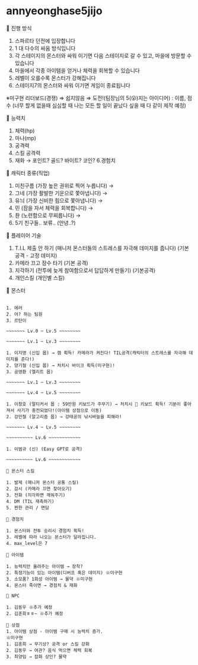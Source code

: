 # annyeonghase5jijo

🚨 진행 방식

1. 스파르타 던전에 입장합니다
2. 1 대 다수의 싸움 방식입니다
3. 각 스테이지의 몬스터와 싸워 이기면 다음 스테이지로 갈 수 있고, 마을에 방문할 수 있습니다
4. 마을에서 각종 아이템을 얻거나 체력을 회복할 수 있습니다
5. 레벨이 오를수록 몬스터가 강해집니다
6. 스테이지7의 몬스터와 싸워 이기면 게임이 종료됩니다


※미구현
리더보드(경쟁) ⇒ 쉽지않음 ⇒ 도전!(팀장님의 5(😮)지는 아이디어) : 이름, 점수 (너무 할게 없을때 심심할 때 나는 모든 할 일이 끝났다 싶을 때 다 같이 제작 예정)

🚨 능력치

1. 체력(hp)
2. 마나(mp)
3. 공격력
4. 스킬 공격력
5. 재화 → 포인트? 골드? 바이트? 코인?
6.경험치

🚨 캐릭터 종류(직업)

1. 미친구름 (가장 높은 권위로 찍어 누릅니다) → 
2. 그네 (가장 활발한 기운으로 쫓아냅니다) → 
3. 유늬 (가장 신비한 힘으로 쫓아냅니다) → 
4. 민 (잠을 자서 체력을 회복합니다) → 
5. 좐 (노련함으로 무찌릅니다) → 
6. 5기 친구들.. 보류.. (안녕..?)

🚨 플레이어 기술

1. T.I.L 제출 안 하기 (매니저 몬스터들의 스트레스를 자극해 데미지를 줍니다) (기본 공격 - 고정 데미지)
2. 카메라 끄고 잠수 타기 (기본 공격) 
3. 지각하기 (전투에 늦게 참여함으로서 답답하게 만들기) (기본공격)
4. 개인스킬 (개인별 스킬)

🚨 몬스터

~~~~~~~ Lv.0 ~ Lv.5 ~~~~~~~~

1. 에러
2. 어? 하는 팀원
3. 르탄이

~~~~~~~ Lv.0 ~ Lv.5 ~~~~~~~~

~~~~~~~ Lv.1 ~ Lv.3 ~~~~~~~~

1. 이지영 (신입 몹) → 캠 획득! 카메라가 켜진다! TIL공격(캐릭터의 스트레스를 자극해 데미지를 준다!)
2. 양기철 (신입 몹) → 처치시 바이크 획득(미구현)!
3. 공영환 (엘리트 몹) 

~~~~~~~ Lv.1 ~ Lv.3 ~~~~~~~~

~~~~~~~ Lv.4 ~ Lv.5 ~~~~~~~~

1. 이창호 (멀티커서 몹 : 59만원 키보드가 주무기) → 처치시 🌟 키보드 획득! 기분이 좋아져서 사기가 충전되었다!(아이템 상점으로 이동)
2. 강민철 (알고리즘 몹) → 강태공의 낚시바늘을 피해라!

~~~~~~~ Lv.4 ~ Lv.5 ~~~~~~~~

~~~~~~~~~~ Lv.6 ~~~~~~~~~~~~

1. 이범규 (신) (Easy GPT로 공격)

~~~~~~~~~~ Lv.6 ~~~~~~~~~~~~

🚨 몬스터 스킬

1. 발제 (매니저 몬스터 공통 스킬)
2. 감시 (카메라 끄면 찾아오기)
3. 전화 (지각하면 깨워주기)
4. DM (TIL 재촉하기)
5. 찐한 관리 / 면담

🚨 경험치

1. 몬스터와 전투 승리시 경험치 획득!
3. 레벨에 따라 나오는 몬스터가 달라집니다.
4. max_level은 7 

🚨 아이템

1. 능력치만 올려주는 아이템 → 장착?
2. 특정기능이 있는 아이템(디버프 혹은 데미지) ※미구현
3. 소모품? 1회성 아이템 → 물약 ※미구현
4. 몬스터 죽이면 → 경험치 & 재화 

🚨 NPC

1. 김동우 ※추가 예정
2. 김훈희ㅎㅎ~ ※추가 예정

🚨 상점
1. 아이템 상점 - 아이템 구매 시 능력치 증가.
※미구현
1. 김훈희 → 무기상? 공격 or 스킬 강화
2. 김동우 → 여관? 음식 먹으면 체력 회복
3. 최양임 → 잡화 상인? 물약
